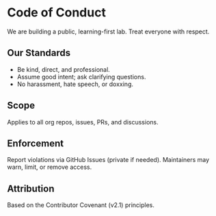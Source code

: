 ﻿# Code of Conduct

We are building a public, learning-first lab. Treat everyone with respect.

## Our Standards
- Be kind, direct, and professional.
- Assume good intent; ask clarifying questions.
- No harassment, hate speech, or doxxing.

## Scope
Applies to all org repos, issues, PRs, and discussions.

## Enforcement
Report violations via GitHub Issues (private if needed). Maintainers may warn, limit, or remove access.

## Attribution
Based on the Contributor Covenant (v2.1) principles.

